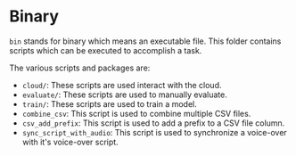 # Binary

`bin` stands for binary which means an executable file. This folder contains scripts which can be
executed to accomplish a task.

The various scripts and packages are:

- `cloud/`: These scripts are used interact with the cloud.
- `evaluate/`: These scripts are used to manually evaluate.
- `train/`: These scripts are used to train a model.
- `combine_csv`: This script is used to combine multiple CSV files.
- `csv_add_prefix`: This script is used to add a prefix to a CSV file column.
- `sync_script_with_audio`: This script is used to synchronize a voice-over with it's voice-over
  script.
